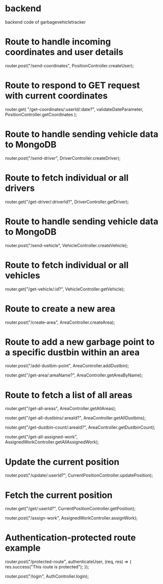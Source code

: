# backend
backend code of garbagevehicletracker

# Route to handle incoming coordinates and user details
router.post("/send-coordinates", PositionController.createUser);

# Route to respond to GET request with current coordinates
router.get(
  "/get-coordinates/:userId/:date?",
  validateDateParameter,
  PositionController.getCoordinates
);

# Route to handle sending vehicle data to MongoDB
router.post("/send-driver", DriverController.createDriver);

# Route to fetch individual or all drivers
router.get("/get-driver/:driverId?", DriverController.getDriver);

# Route to handle sending vehicle data to MongoDB
router.post("/send-vehicle", VehicleController.createVehicle);

# Route to fetch individual or all vehicles
router.get("/get-vehicle/:id?", VehicleController.getVehicle);

# Route to create a new area
router.post("/create-area", AreaController.createArea);

# Route to add a new garbage point to a specific dustbin within an area
router.post("/add-dustbin-point", AreaController.addDustbin);

router.get("/get-area/:areaName?", AreaController.getAreaByName);

# Route to fetch a list of all areas
router.get("/get-all-areas", AreaController.getAllAreas);

router.get("/get-all-dustbins/:areaId?", AreaController.getAllDustbins);

router.get("/get-dustbin-count/:areaId?", AreaController.getDustbinCount);

router.get("/get-all-assigned-work", AssignedWorkController.getAllAssignedWork);

# Update the current position

router.post("/update/:userId?", CurrentPositionController.updatePosition);

# Fetch the current position
router.get("/get/:userId?", CurrentPositionController.getPosition);

router.post("/assign-work", AssignedWorkController.assignWork);

# Authentication-protected route example
router.post("/protected-route", authenticateUser, (req, res) => {
  res.success("This route is protected");
});

router.post("/login", AuthController.login);

